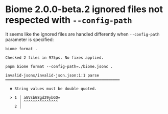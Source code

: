 # Biome 2.0.0-beta.2 ignored files not respected with `--config-path`

It seems like the ignored files are handled differently when `--config-path` parameter is specified:

```plain
biome format .

Checked 2 files in 975µs. No fixes applied.
```

```plain
pnpm biome format --config-path=./biome.jsonc .

invalid-jsons/invalid-json.json:1:1 parse ━━━━━━━━━━━━━━━━━━━━━━━━━━━━━━━━━━━━━━━━━━━━━━━━━━

  ✖ String values must be double quoted.
  
  > 1 │ aGVsbG8gd29ybGQ=
      │ ^^^^^^^^^^^^^^^
    2 │ 
```

